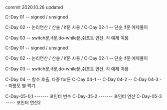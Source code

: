 

commit 2020.10.28 updated

C-Day 01 -- signed  / unsigned

C-Day 02 -- 논리연산 / 산술 / if문 사용 / 
C-Day 02-1 -- 단순  if문 예제풀이 

C-Day 03 -- switch문,if문,do-while문,쉬프트 연산, 각 예제 이용

C-Day 01 -- signed / unsigned

C-Day 02 -- 논리연산 / 산술 / if문 사용 / C-Day 02-1 -- 단순 if문 예제풀이

C-Day 03 -- switch문,if문,do-while문,쉬프트 연산, 각 예제 이용

C-Day 04 -- 함수 호출, 다중 for문 
C-Day 04-1 -- 
C-Day 04-2 --
C-Day 04-3 -- 마름모 별 찍기

C-Day-05-0,1 ------- 포인터 변수 
C-Day-05-2 ------- 포인터 연산 
C-Day-05-3 ----- 포인터 연산2